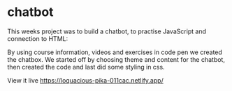 # chatbot
This weeks project was to build a chatbot, to practise JavaScript and connection to HTML:

By using course information, videos and exercises in code pen we created the chatbox.
We started off by choosing theme and content for the chatbot, then created the code and last did some styling in css.

View it live
https://loquacious-pika-011cac.netlify.app/
